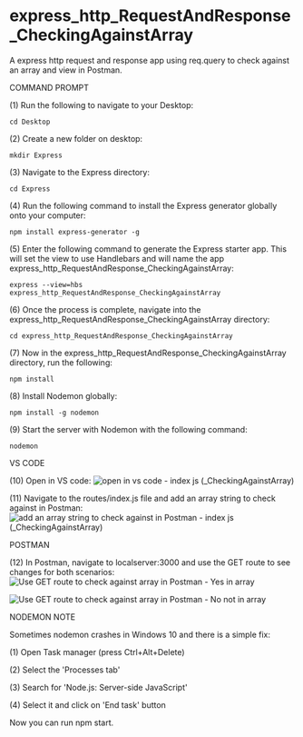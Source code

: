 # express_http_RequestAndResponse_CheckingAgainstArray
A express http request and response app using req.query to check against an array and view in Postman. 

COMMAND PROMPT

(1) Run the following to navigate to your Desktop: 

    cd Desktop

(2) Create a new folder on desktop: 

    mkdir Express

(3) Navigate to the Express directory: 

    cd Express

(4) Run the following command to install the Express generator globally onto your computer: 

    npm install express-generator -g

(5) Enter the following command to generate the Express starter app. This will set the view to use Handlebars and will name the app express_http_RequestAndResponse_CheckingAgainstArray: 

    express --view=hbs express_http_RequestAndResponse_CheckingAgainstArray 

(6) Once the process is complete, navigate into the express_http_RequestAndResponse_CheckingAgainstArray directory: 

    cd express_http_RequestAndResponse_CheckingAgainstArray  

(7) Now in the express_http_RequestAndResponse_CheckingAgainstArray directory, run the following: 

    npm install

(8) Install Nodemon globally: 

    npm install -g nodemon

(9) Start the server with Nodemon with the following command: 

    nodemon

VS CODE

(10) Open in VS code: ![open in vs code - index js (_CheckingAgainstArray)](https://user-images.githubusercontent.com/35668707/67612946-801dcf80-f75c-11e9-9033-8ebe0cb683a3.JPG)


(11) Navigate to the routes/index.js file and add an array string to check against in Postman: ![add an array string to check against in Postman - index js (_CheckingAgainstArray)](https://user-images.githubusercontent.com/35668707/67612956-9a57ad80-f75c-11e9-9c99-4cd18d318043.JPG)


POSTMAN

(12) In Postman, navigate to localserver:3000 and use the GET route to see changes for both scenarios:
![Use GET route to check against array in Postman - Yes in array](https://user-images.githubusercontent.com/35668707/67612992-05a17f80-f75d-11e9-875f-32dc8767872c.JPG)

![Use GET route to check against array in Postman - No not in array](https://user-images.githubusercontent.com/35668707/67613013-38e40e80-f75d-11e9-81bd-5526b7f914e2.JPG)

NODEMON NOTE

Sometimes nodemon crashes in Windows 10 and there is a simple fix:

(1) Open Task manager (press Ctrl+Alt+Delete)

(2) Select the 'Processes tab'

(3) Search for 'Node.js: Server-side JavaScript'

(4) Select it and click on 'End task' button

Now you can run npm start.


